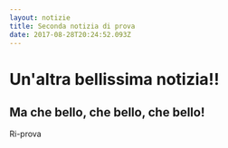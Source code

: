```yaml
---
layout: notizie
title: Seconda notizia di prova
date: 2017-08-28T20:24:52.093Z
---
```

# Un'altra bellissima notizia!!

## Ma che bello, che bello, che bello!

Ri-prova
